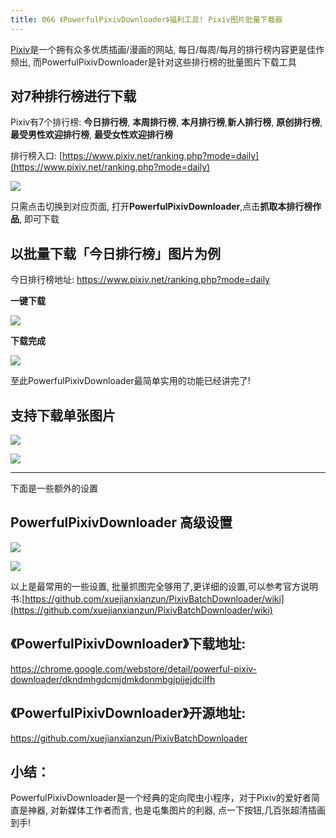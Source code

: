 ```yaml
---
title: 066 《PowerfulPixivDownloader》福利工具! Pixiv图片批量下载器
---
```


[Pixiv]( https://www.pixiv.net)是一个拥有众多优质插画/漫画的网站, 每日/每周/每月的排行榜内容更是佳作频出, 而PowerfulPixivDownloader是针对这些排行榜的批量图片下载工具

## 对7种排行榜进行下载

Pixiv有7个排行榜: **今日排行榜**, **本周排行榜**, **本月排行榜**,**新人排行榜**, **原创排行榜**, **最受男性欢迎排行榜**,  **最受女性欢迎排行榜**

排行榜入口: [https://www.pixiv.net/ranking.php?mode=daily](https://www.pixiv.net/ranking.php?mode=daily)



![](https://www.v2fy.com/asset/066_powerful_pixiv_downloader/7.png)

只需点击切换到对应页面, 打开**PowerfulPixivDownloader**,点击**抓取本排行榜作品**, 即可下载


## 以批量下载「今日排行榜」图片为例

今日排行榜地址: https://www.pixiv.net/ranking.php?mode=daily

**一键下载**

![](https://www.v2fy.com/asset/066_powerful_pixiv_downloader/download.gif)


**下载完成**


![](https://www.v2fy.com/asset/066_powerful_pixiv_downloader/d2.gif)


至此PowerfulPixivDownloader最简单实用的功能已经讲完了! 



## 支持下载单张图片

![](https://www.v2fy.com/asset/066_powerful_pixiv_downloader/ppd.gif)

![](https://www.v2fy.com/asset/066_powerful_pixiv_downloader/89.jpg)

---

下面是一些额外的设置


##  PowerfulPixivDownloader  高级设置


![](https://www.v2fy.com/asset/066_powerful_pixiv_downloader/001.png)



![](https://www.v2fy.com/asset/066_powerful_pixiv_downloader/003.png)


以上是最常用的一些设置, 批量抓图完全够用了,更详细的设置,可以参考官方说明书:[https://github.com/xuejianxianzun/PixivBatchDownloader/wiki](https://github.com/xuejianxianzun/PixivBatchDownloader/wiki)  


## 《PowerfulPixivDownloader》下载地址:

https://chrome.google.com/webstore/detail/powerful-pixiv-downloader/dkndmhgdcmjdmkdonmbgjpijejdcilfh

## 《PowerfulPixivDownloader》开源地址:

https://github.com/xuejianxianzun/PixivBatchDownloader

## 小结：

PowerfulPixivDownloader是一个经典的定向爬虫小程序，对于Pixiv的爱好者简直是神器, 对新媒体工作者而言, 也是屯集图片的利器, 点一下按钮,几百张超清插画到手! 

